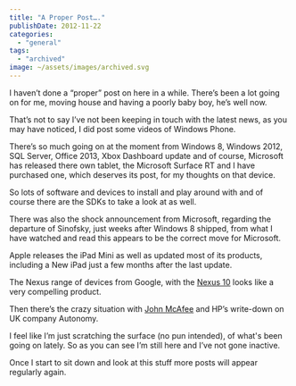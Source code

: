 ```yaml
---
title: "A Proper Post…."
publishDate: 2012-11-22
categories: 
  - "general"
tags: 
  - "archived"
image: ~/assets/images/archived.svg
---
```


I haven’t done a “proper” post on here in a while. There’s been a lot going on for me, moving house and having a poorly baby boy, he’s well now.

That’s not to say I’ve not been keeping in touch with the latest news, as you may have noticed, I did post some videos of Windows Phone.

There’s so much going on at the moment from Windows 8, Windows 2012, SQL Server, Office 2013, Xbox Dashboard update and of course, Microsoft has released there own tablet, the Microsoft Surface RT and I have purchased one, which deserves its post, for my thoughts on that device.

So lots of software and devices to install and play around with and of course there are the SDKs to take a look at as well.

There was also the shock announcement from Microsoft, regarding the departure of Sinofsky, just weeks after Windows 8 shipped, from what I have watched and read this appears to be the correct move for Microsoft.

Apple releases the iPad Mini as well as updated most of its products, including a New iPad just a few months after the last update.

The Nexus range of devices from Google, with the [Nexus 10](https://www.pcpro.co.uk/reviews/tablets/378280/nexus-10) looks like a very compelling product.

Then there’s the crazy situation with [John McAfee](https://www.whoismcafee.com/watchfulness/) and HP’s write-down on UK company Autonomy.

I feel like I’m just scratching the surface (no pun intended), of what's been going on lately. So as you can see I’m still here and I’ve not gone inactive.

Once I start to sit down and look at this stuff more posts will appear regularly again.
